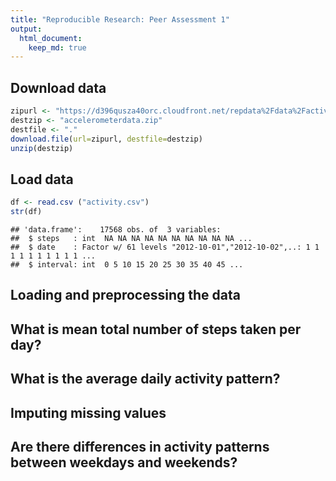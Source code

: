 ```yaml
---
title: "Reproducible Research: Peer Assessment 1"
output: 
  html_document:
    keep_md: true
---
```

## Download data

```r
zipurl <- "https://d396qusza40orc.cloudfront.net/repdata%2Fdata%2Factivity.zip"
destzip <- "accelerometerdata.zip"
destfile <- "."
download.file(url=zipurl, destfile=destzip)
unzip(destzip)
```
## Load data

```r
df <- read.csv ("activity.csv")
str(df)
```

```
## 'data.frame':	17568 obs. of  3 variables:
##  $ steps   : int  NA NA NA NA NA NA NA NA NA NA ...
##  $ date    : Factor w/ 61 levels "2012-10-01","2012-10-02",..: 1 1 1 1 1 1 1 1 1 1 ...
##  $ interval: int  0 5 10 15 20 25 30 35 40 45 ...
```
## Loading and preprocessing the data



## What is mean total number of steps taken per day?



## What is the average daily activity pattern?



## Imputing missing values



## Are there differences in activity patterns between weekdays and weekends?
